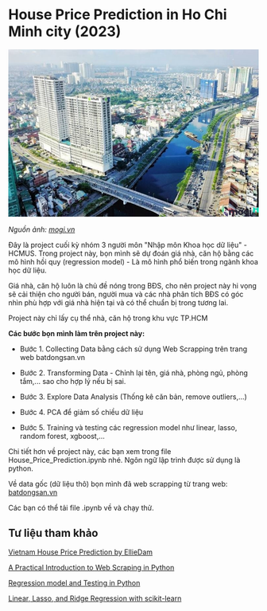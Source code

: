# House Price Prediction in Ho Chi Minh city (2023)
![](./materials/thumbnail.jpg)

*Nguồn ảnh: [mogi.vn](https://mogi.vn/news/12-kinh-nghiem-mua-nha-dat-tphcm-an-toan-nhanh-chong-37415/)*

Đây là project cuối kỳ nhóm 3 người môn "Nhập môn Khoa học dữ liệu" - HCMUS. Trong project này, bọn mình sẽ dự đoán giá nhà, căn hộ bằng các mô hình hồi quy (regression model) - Là mô hình phổ biến trong ngành khoa học dữ liệu.

Giá nhà, căn hộ luôn là chủ đề nóng trong BĐS, cho nên project này hi vọng sẽ cải thiện cho người bán, người mua và các nhà phân tích BĐS có góc nhìn phù hợp với giá nhà hiện tại và có thể chuẩn bị trong tương lai.

Project này chỉ lấy cụ thể nhà, căn hộ trong khu vực TP.HCM

**Các bước bọn mình làm trên project này:**

- Bước 1. Collecting Data bằng cách sử dụng Web Scrapping trên trang web batdongsan.vn

- Bước 2. Transforming Data - Chỉnh lại tên, giá nhà, phòng ngủ, phòng tắm,... sao cho hợp lý nếu bị sai.

- Bước 3. Explore Data Analysis (Thống kê căn bản, remove outliers,...)

- Bước 4. PCA để giảm số chiều dữ liệu

- Bước 5. Training và testing các regression model như linear, lasso, random forest, xgboost,...

Chi tiết hơn về project này, các bạn xem trong file House_Price_Prediction.ipynb nhé. Ngôn ngữ lập trình được sử dụng là python.

Về data gốc (dữ liệu thô) bọn mình đã web scrapping từ trang web: [batdongsan.vn](https://batdongsan.vn/ban-nha-ho-chi-minh)

Các bạn có thể tải file .ipynb về và chạy thử.

## Tư liệu tham khảo
[Vietnam House Price Prediction by EllieDam](https://github.com/EllieDam/VietNam_HousePrice_prediction)

[A Practical Introduction to Web Scraping in Python](https://realpython.com/python-web-scraping-practical-introduction/)

[Regression model and Testing in Python](https://www.kdnuggets.com/2019/07/check-quality-regression-model-python.html)

[Linear, Lasso, and Ridge Regression with scikit-learn](https://www.pluralsight.com/resources/blog/guides/linear-lasso-ridge-regression-scikit-learn)
